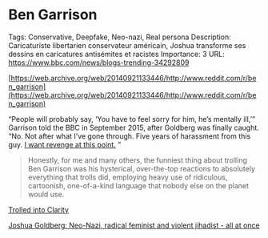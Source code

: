 # Ben Garrison

Tags: Conservative, Deepfake, Neo-nazi, Real persona
Description: Caricaturiste libertarien conservateur américain, Joshua transforme ses dessins en caricatures antisémites et racistes
Importance: 3
URL: https://www.bbc.com/news/blogs-trending-34292809

[https://web.archive.org/web/20140921133446/http://www.reddit.com/r/ben_garrison](https://web.archive.org/web/20140921133446/http://www.reddit.com/r/ben_garrison)

“People will probably say, ‘You have to feel sorry for him, he’s mentally ill,’” Garrison told the BBC in September 2015, after Goldberg was finally caught. “No. Not after what I’ve gone through. Five years of harassment from this guy. [I want revenge at this point.](http://www.bbc.com/news/blogs-trending-34292809)
”

> Honestly, for me and many others, the funniest thing about trolling Ben Garrison was his hysterical, over-the-top reactions to absolutely everything that trolls did, employing heavy use of ridiculous, cartoonish, one-of-a-kind language that nobody else on the planet would use.
> 

[Trolled into Clarity](https://medium.com/s/no-new-messages/trolled-into-clarity-b533f49544fa)

[Joshua Goldberg: Neo-Nazi, radical feminist and violent jihadist - all at once](https://www.bbc.com/news/blogs-trending-34292809)